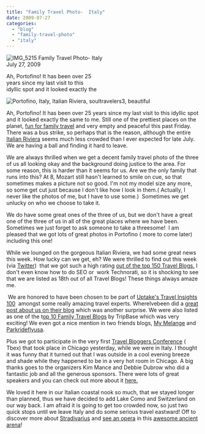 ```yaml
---
title: "Family Travel Photo-  Italy"
date: 2009-07-27
categories: 
  - "blog"
  - "family-travel-photo"
  - "italy"
---
```


 ![IMG_5215](https://pub-ac94b3f306b24c0dba4238943c97f2e1.r2.dev/6a00e5502a95078833011571427982970c.jpg) Family Travel Photo- Italy  
July 27, 2009

Ah, Portofino! It has been over 25  
years since my last visit to this  
idyllic spot and it looked exactly the

<!--more-->

![Portofino, Italy, Italian Riviera, soultravelers3, beautiful](https://pub-ac94b3f306b24c0dba4238943c97f2e1.r2.dev/6a00e5502a95078833011572375f99970b.jpg)

Ah, Portofino! It has been over 25 years since my last visit to this idyllic spot and it looked exactly the same to me. Still one of the prettiest places on the planet, [fun for family travel](http://soultravelers3new.local/2009/07/7-best-reasons-to-travel-cinque-terre-italy.html) and very empty and peaceful this past Friday. There was a bus strike, so perhaps that is the reason, although the entire [Italian Riviera](http://en.wikipedia.org/wiki/Italian_Riviera) seems much less crowded than I ever expected for late July. We are having a ball and finding it hard to leave.

We are always thrilled when we get a decent family travel photo of the three of us all looking okay and the background doing justice to the area. For some reason, this is harder than it seems for us. Are we the only family that runs into this? At 8, Mozart still hasn't learned to smile on cue, so that sometimes makes a picture not so good. I'm not my model size any more, so some get cut just because I don't like how I look in them.( Actually, I never like the photos of me, but I have to use some.)  Sometimes we get unlucky on who we choose to take it.

We do have some great ones of the three of us, but we don't have a great one of the three of us in all of the great places where we have been. Sometimes we just forget to ask someone to take a threesome!  I am pleased that we got lots of great photos in Portofino ( more to come later) including this one!

While we lounged on the gorgeous Italian Riviera, we had some great news this week. How lucky can we get, eh? We were thrilled to find out this week  (via [Twitter](http://twitter.com/soultravelers3))  that we got such a high rating [out of the top 150 Travel Blogs.](http://www.invesp.com/blog-rank/General_Travel) I don't even know how to do SEO or  work Technorati, so it is shocking to see that we are listed as 18th out of all Travel Blogs! These things always amaze me.

 We are honored to have been chosen to be part of [Uptake's Travel Insights 100](http://www.uptake.com/travelinsights100/author/soultravelers3/)  amongst some really amazing travel experts. WhereIvebeen did a [great post about us on their blog](http://blog.whereivebeen.com/2009/07/touting-time-soultravelers3.html) which was another surprise. We were also listed as one of the t[op 10 Family Travel Blogs](http://www.tripbase.com/awards/family/) by TripBase which was very exciting! We even got a nice mention in two friends blogs, [My Melange](http://www.mymelange.net/mymelange/2009/07/robins-roundup.html) and [Parkrideflyusa](http://www.parkrideflyusa.com/blog/2009/04/07/six-travel-bloggers-you-should-follow-on-twitter/).

Plus we got to participate in the very first [Travel Bloggers Conference](http://www.travelblogexchange.com/) ( Tbex) that took place in Chicago yesterday, while we were in Italy. I thought it was funny that it turned out that I was outside in a cool evening breeze and shade while they happened to be in a very hot room in Chicago. A big thanks goes to the organizers Kim Mance and Debbie Dubrow who did a fantastic job and all the generous sponsors. There were lots of great speakers and you can check out more about it [here.  
](http://www.travelblogexchange.com/page/tbex-09-livestream)

We loved it here in our Italian coastal nook so much, that we stayed longer than planned, thus we have decided to add Lake Como and Switzerland on our way back. I am afraid it is going to get too crowded now, so just two quick stops until we leave Italy and do some serious travel eastward! Off to discover more about [Stradivarius](http://en.wikipedia.org/wiki/Stradivarius) and [see an opera](http://soultravelers3new.local/2008/02/romeo-juliet-in.html) in this [awesome ancient arena](http://www.arena.it/en-US/HOMEen.html)!
